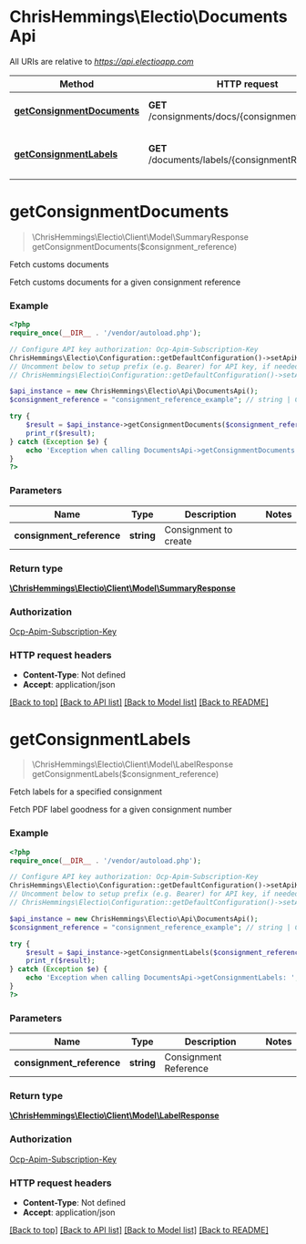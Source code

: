 # ChrisHemmings\Electio\DocumentsApi

All URIs are relative to *https://api.electioapp.com*

Method | HTTP request | Description
------------- | ------------- | -------------
[**getConsignmentDocuments**](DocumentsApi.md#getConsignmentDocuments) | **GET** /consignments/docs/{consignmentReference} | Fetch customs documents
[**getConsignmentLabels**](DocumentsApi.md#getConsignmentLabels) | **GET** /documents/labels/{consignmentReference} | Fetch labels for a specified consignment


# **getConsignmentDocuments**
> \ChrisHemmings\Electio\Client\Model\SummaryResponse getConsignmentDocuments($consignment_reference)

Fetch customs documents

Fetch customs documents for a given consignment reference

### Example
```php
<?php
require_once(__DIR__ . '/vendor/autoload.php');

// Configure API key authorization: Ocp-Apim-Subscription-Key
ChrisHemmings\Electio\Configuration::getDefaultConfiguration()->setApiKey('Ocp-Apim-Subscription-Key', 'YOUR_API_KEY');
// Uncomment below to setup prefix (e.g. Bearer) for API key, if needed
// ChrisHemmings\Electio\Configuration::getDefaultConfiguration()->setApiKeyPrefix('Ocp-Apim-Subscription-Key', 'Bearer');

$api_instance = new ChrisHemmings\Electio\Api\DocumentsApi();
$consignment_reference = "consignment_reference_example"; // string | Consignment to create

try {
    $result = $api_instance->getConsignmentDocuments($consignment_reference);
    print_r($result);
} catch (Exception $e) {
    echo 'Exception when calling DocumentsApi->getConsignmentDocuments: ', $e->getMessage(), PHP_EOL;
}
?>
```

### Parameters

Name | Type | Description  | Notes
------------- | ------------- | ------------- | -------------
 **consignment_reference** | **string**| Consignment to create |

### Return type

[**\ChrisHemmings\Electio\Client\Model\SummaryResponse**](../Model/SummaryResponse.md)

### Authorization

[Ocp-Apim-Subscription-Key](../../README.md#Ocp-Apim-Subscription-Key)

### HTTP request headers

 - **Content-Type**: Not defined
 - **Accept**: application/json

[[Back to top]](#) [[Back to API list]](../../README.md#documentation-for-api-endpoints) [[Back to Model list]](../../README.md#documentation-for-models) [[Back to README]](../../README.md)

# **getConsignmentLabels**
> \ChrisHemmings\Electio\Client\Model\LabelResponse getConsignmentLabels($consignment_reference)

Fetch labels for a specified consignment

Fetch PDF label goodness for a given consignment number

### Example
```php
<?php
require_once(__DIR__ . '/vendor/autoload.php');

// Configure API key authorization: Ocp-Apim-Subscription-Key
ChrisHemmings\Electio\Configuration::getDefaultConfiguration()->setApiKey('Ocp-Apim-Subscription-Key', 'YOUR_API_KEY');
// Uncomment below to setup prefix (e.g. Bearer) for API key, if needed
// ChrisHemmings\Electio\Configuration::getDefaultConfiguration()->setApiKeyPrefix('Ocp-Apim-Subscription-Key', 'Bearer');

$api_instance = new ChrisHemmings\Electio\Api\DocumentsApi();
$consignment_reference = "consignment_reference_example"; // string | Consignment Reference

try {
    $result = $api_instance->getConsignmentLabels($consignment_reference);
    print_r($result);
} catch (Exception $e) {
    echo 'Exception when calling DocumentsApi->getConsignmentLabels: ', $e->getMessage(), PHP_EOL;
}
?>
```

### Parameters

Name | Type | Description  | Notes
------------- | ------------- | ------------- | -------------
 **consignment_reference** | **string**| Consignment Reference |

### Return type

[**\ChrisHemmings\Electio\Client\Model\LabelResponse**](../Model/LabelResponse.md)

### Authorization

[Ocp-Apim-Subscription-Key](../../README.md#Ocp-Apim-Subscription-Key)

### HTTP request headers

 - **Content-Type**: Not defined
 - **Accept**: application/json

[[Back to top]](#) [[Back to API list]](../../README.md#documentation-for-api-endpoints) [[Back to Model list]](../../README.md#documentation-for-models) [[Back to README]](../../README.md)

